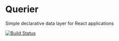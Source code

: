 
# Querier
Simple declarative data layer for React applications

[![Build Status](https://travis-ci.org/dprokop/querier.svg?branch=master)](https://travis-ci.org/dprokop/querier)
